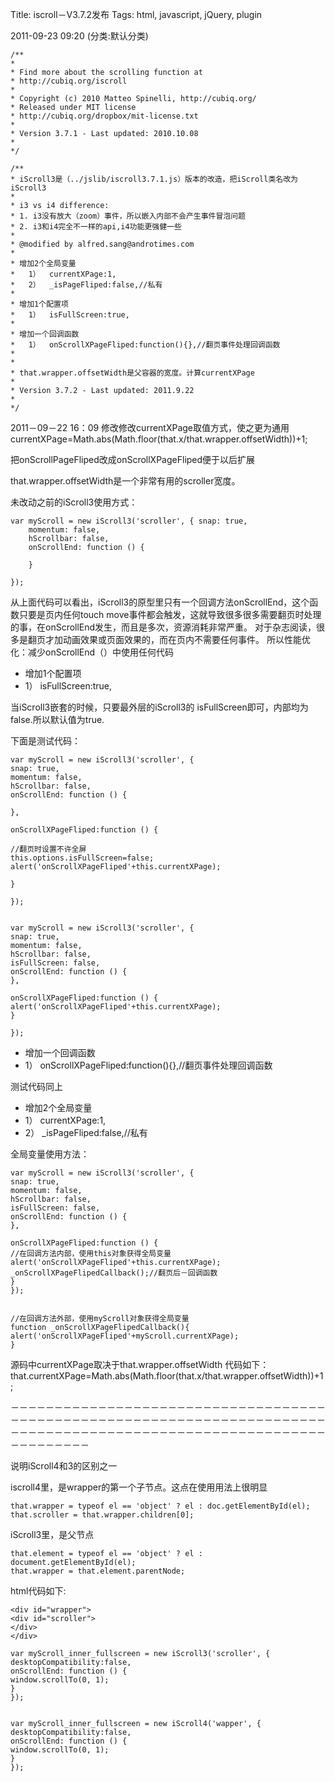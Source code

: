 Title: iscroll－V3.7.2发布
Tags: html, javascript, jQuery, plugin

2011-09-23 09:20 (分类:默认分类)

```
/**
* 
* Find more about the scrolling function at
* http://cubiq.org/iscroll
*
* Copyright (c) 2010 Matteo Spinelli, http://cubiq.org/
* Released under MIT license
* http://cubiq.org/dropbox/mit-license.txt
* 
* Version 3.7.1 - Last updated: 2010.10.08
* 
*/

```

```
/**
* iScroll3是（../jslib/iscroll3.7.1.js）版本的改造，把iScroll类名改为iScroll3
* 
* i3 vs i4 difference:
* 1. i3没有放大（zoom）事件，所以嵌入内部不会产生事件冒泡问题
* 2. i3和i4完全不一样的api,i4功能更强健一些
*
* @modified by alfred.sang@androtimes.com
*
* 增加2个全局变量
*	1）	currentXPage:1,
*	2）	_isPageFliped:false,//私有	
*
* 增加1个配置项
*	1）	isFullScreen:true,
*
* 增加一个回调函数
*	1）	onScrollXPageFliped:function(){},//翻页事件处理回调函数
*
*
* that.wrapper.offsetWidth是父容器的宽度。计算currentXPage
* 
* Version 3.7.2 - Last updated: 2011.9.22
*
*/   

```


2011－09－22 16：09
修改修改currentXPage取值方式，使之更为通用
currentXPage=Math.abs(Math.floor(that.x/that.wrapper.offsetWidth))+1;

把onScrollPageFliped改成onScrollXPageFliped便于以后扩展

that.wrapper.offsetWidth是一个非常有用的scroller宽度。



未改动之前的iScroll3使用方式：

```
var myScroll = new iScroll3('scroller', { snap: true,
	momentum: false,
	hScrollbar: false,
	onScrollEnd: function () {

	}

});
```

从上面代码可以看出，iScroll3的原型里只有一个回调方法onScrollEnd，这个函数只要是页内任何touch move事件都会触发，这就导致很多很多需要翻页时处理的事，在onScrollEnd发生，而且是多次，资源消耗非常严重。
对于杂志阅读，很多是翻页才加动画效果或页面效果的，而在页内不需要任何事件。
所以性能优化：减少onScrollEnd（）中使用任何代码



* 增加1个配置项
* 1） isFullScreen:true,

当iScroll3嵌套的时候，只要最外层的iScroll3的 isFullScreen即可，内部均为false.所以默认值为true.

下面是测试代码：

```
var myScroll = new iScroll3('scroller', {
snap: true,
momentum: false,
hScrollbar: false,
onScrollEnd: function () {

},

onScrollXPageFliped:function () {

//翻页时设置不许全屏
this.options.isFullScreen=false;
alert('onScrollXPageFliped'+this.currentXPage); 

}

});


var myScroll = new iScroll3('scroller', {
snap: true,
momentum: false,
hScrollbar: false,
isFullScreen: false,
onScrollEnd: function () {
},

onScrollXPageFliped:function () {
alert('onScrollXPageFliped'+this.currentXPage); 
}

});
```






* 增加一个回调函数
* 1） onScrollXPageFliped:function(){},//翻页事件处理回调函数

测试代码同上





* 增加2个全局变量
* 1） currentXPage:1,
* 2） _isPageFliped:false,//私有

全局变量使用方法：

```
var myScroll = new iScroll3('scroller', {
snap: true,
momentum: false,
hScrollbar: false,
isFullScreen: false,
onScrollEnd: function () {
},

onScrollXPageFliped:function () {
//在回调方法内部，使用this对象获得全局变量
alert('onScrollXPageFliped'+this.currentXPage);
_onScrollXPageFlipedCallback();//翻页后－回调函数
}
});


//在回调方法外部，使用myScroll对象获得全局变量
function _onScrollXPageFlipedCallback(){
alert('onScrollXPageFliped'+myScroll.currentXPage);
}

```


源码中currentXPage取决于that.wrapper.offsetWidth
代码如下：
that.currentXPage=Math.abs(Math.floor(that.x/that.wrapper.offsetWidth))+1;







－－－－－－－－－－－－－－－－－－－－－－－－－－－－－－－－－－－－－－－－－－－－－－－－－－－－－－－－－－－－－－－－－－－－－－－－－－－－－－－－－－－－－－－－－－－－－－－－－－－－－－－－－－－－－－－－－－－－－



说明iScroll4和3的区别之一




iscroll4里，是wrapper的第一个子节点。这点在使用用法上很明显

```
that.wrapper = typeof el == 'object' ? el : doc.getElementById(el);
that.scroller = that.wrapper.children[0];
```

iScroll3里，是父节点

```
that.element = typeof el == 'object' ? el : document.getElementById(el);
that.wrapper = that.element.parentNode;
```

html代码如下:

```
<div id="wrapper">
<div id="scroller">
</div>
</div>
```


```
var myScroll_inner_fullscreen = new iScroll3('scroller', { desktopCompatibility:false,
onScrollEnd: function () {
window.scrollTo(0, 1);
}
});


var myScroll_inner_fullscreen = new iScroll4('wapper', {
desktopCompatibility:false,
onScrollEnd: function () {
window.scrollTo(0, 1);
}
});
```

